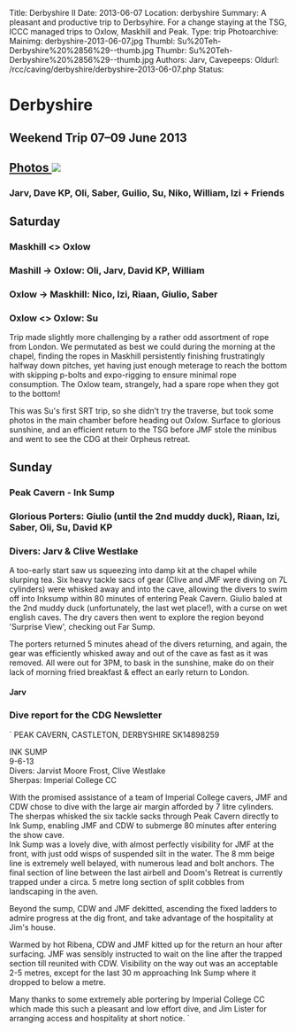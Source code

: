 Title: Derbyshire II
Date: 2013-06-07
Location: derbyshire
Summary:  A pleasant and productive trip to Derbsyhire. For a change staying at the TSG, ICCC managed trips to Oxlow, Maskhill and Peak.
Type: trip
Photoarchive:
Mainimg: derbyshire-2013-06-07.jpg
Thumbl: Su%20Teh-Derbyshire%20%2856%29--thumb.jpg
Thumbr: Su%20Teh-Derbyshire%20%2856%29--thumb.jpg
Authors: Jarv, 
Cavepeeps:
Oldurl: /rcc/caving/derbyshire/derbyshire-2013-06-07.php
Status:

#  Derbyshire 

##  Weekend Trip 07–09 June 2013 

##  [ Photos ](/caving/photo_archive/trips/2013-06-07%20-%20derbyshire/) [ ![](derbyshire-2013-06-07.jpg) ](/caving/photo_archive/trips/2013-06-07%20-%20derbyshire/)

###  Jarv, Dave KP, Oli, Saber, Guilio, Su, Niko, William, Izi + Friends 

##  Saturday 

###  Maskhill &lt;&gt; Oxlow 

###  Mashill -&gt; Oxlow: Oli, Jarv, David KP, William 

###  Oxlow -&gt; Maskhill: Nico, Izi, Riaan, Giulio, Saber 

###  Oxlow &lt;&gt; Oxlow: Su 

Trip made slightly more challenging by a rather odd assortment of rope from London. We permutated as best we could during the morning at the chapel, finding the ropes in Maskhill persistently finishing frustratingly halfway down pitches, yet having just enough meterage to reach the bottom with skipping p-bolts and expo-rigging to ensure minimal rope consumption. The Oxlow team, strangely, had a spare rope when they got to the bottom! 

This was Su's first SRT trip, so she didn't try the traverse, but took some photos in the main chamber before heading out Oxlow. Surface to glorious sunshine, and an efficient return to the TSG before JMF stole the minibus and went to see the CDG at their Orpheus retreat. 

##  Sunday 

###  Peak Cavern - Ink Sump 

###  Glorious Porters: Giulio (until the 2nd muddy duck), Riaan, Izi, Saber, Oli, Su, David KP 

###  Divers: Jarv &amp; Clive Westlake 

A too-early start saw us squeezing into damp kit at the chapel while slurping tea. Six heavy tackle sacs of gear (Clive and JMF were diving on 7L cylinders) were whisked away and into the cave, allowing the divers to swim off into Inksump within 80 minutes of entering Peak Cavern. Giulio baled at the 2nd muddy duck (unfortunately, the last wet place!), with a curse on wet english caves. The dry cavers then went to explore the region beyond 'Surprise View', checking out Far Sump. 

The porters returned 5 minutes ahead of the divers returning, and again, the gear was efficiently whisked away and out of the cave as fast as it was removed. All were out for 3PM, to bask in the sunshine, make do on their lack of morning fried breakfast &amp; effect an early return to London. 

####  Jarv 

###  Dive report for the CDG Newsletter 

` PEAK CAVERN, CASTLETON, DERBYSHIRE SK14898259   
  
INK SUMP   
9-6-13   
Divers: Jarvist Moore Frost, Clive Westlake   
Sherpas: Imperial College CC   
  
With the promised assistance of a team of Imperial College cavers, JMF and CDW chose to dive with the large air margin afforded by 7 litre cylinders. The sherpas whisked the six tackle sacks through Peak Cavern directly to Ink Sump, enabling JMF and CDW to submerge 80 minutes after entering the show cave.    
Ink Sump was a lovely dive, with almost perfectly visibility for JMF at the front, with just odd wisps of suspended silt in the water. The 8 mm beige line is extremely well belayed, with numerous lead and bolt anchors. The final section of line between the last airbell and Doom's Retreat is currently trapped under a circa. 5 metre long section of split cobbles from landscaping in the aven.   
  
Beyond the sump, CDW and JMF dekitted, ascending the fixed ladders to admire progress at the dig front, and take advantage of the hospitality at Jim's house.   
  
Warmed by hot Ribena, CDW and JMF kitted up for the return an hour after surfacing. JMF was sensibly instructed to wait on the line after the trapped section till reunited with CDW. Visibility on the way out was an acceptable 2-5 metres, except for the last 30 m approaching Ink Sump where it dropped to below a metre.   
  
Many thanks to some extremely able portering by Imperial College CC which made this such a pleasant and low effort dive, and Jim Lister for arranging access and hospitality at short notice.  `
